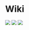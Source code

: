 # Wiki

![](https://img.shields.io/badge/SpringBoot-%202.7-green)   ![](https://img.shields.io/badge/Vue-%203-green)   ![](https://img.shields.io/badge/Vue%20Cli-%204.5-green)
